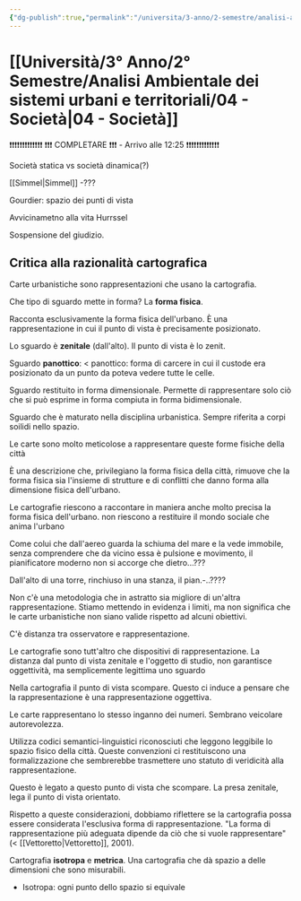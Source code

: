 ```yaml
---
{"dg-publish":true,"permalink":"/universita/3-anno/2-semestre/analisi-ambientale-dei-sistemi-urbani-e-territoriali/04-societa/"}
---
```


# [[Università/3° Anno/2° Semestre/Analisi Ambientale dei sistemi urbani e territoriali/04 - Società\|04 - Società]]

❗❗❗❗❗❗❗❗❗❗❗❗❗
❗❗❗ COMPLETARE ❗❗❗ - Arrivo alle 12:25
❗❗❗❗❗❗❗❗❗❗❗❗❗

Società statica vs società dinamica(?)

[[Simmel\|Simmel]] -???

Gourdier: spazio dei punti di vista

Avvicinametno alla vita Hurrssel

Sospensione del giudizio.


## Critica alla razionalità cartografica


Carte urbanistiche sono rappresentazioni che usano la cartografia.

Che tipo di sguardo mette in forma? La **forma fisica**.

Racconta esclusivamente la forma fisica dell'urbano. È una rappresentazione in cui il punto di vista è precisamente posizionato. 

Lo sguardo è **zenitale** (dall'alto). Il punto di vista è lo zenit.

Sguardo **panottico**: < panottico: forma di carcere in cui il custode era posizionato da un punto da poteva vedere tutte le celle.

Sguardo restituito in forma dimensionale. Permette di rappresentare solo ciò che si può esprime in forma compiuta in forma bidimensionale.

Sguardo che è maturato nella disciplina urbanistica. Sempre riferita a corpi soilidi nello spazio.

Le carte sono molto meticolose a rappresentare queste forme fisiche della città

È una descrizione che, privilegiano la forma fisica della città, rimuove che la forma fisica sia l'insieme di strutture e di conflitti che danno forma alla dimensione fisica dell'urbano.

Le cartografie riescono a raccontare in maniera anche molto precisa la forma fisica dell'urbano. non riescono a restituire il mondo sociale che anima l'urbano


Come colui che dall'aereo guarda la schiuma del mare e la vede immobile, senza comprendere che da vicino essa è pulsione e movimento, il pianificatore moderno non si accorge che dietro...???

Dall'alto di una torre, rinchiuso in una stanza, il pian.-..????

Non c'è una metodologia che in astratto sia migliore di un'altra rappresentazione. Stiamo mettendo in evidenza i limiti, ma non significa che le carte urbanistiche non siano valide rispetto ad alcuni obiettivi.

C'è distanza tra osservatore e rappresentazione. 


Le cartografie sono tutt'altro che dispositivi di rappresentazione. La distanza dal punto di vista zenitale e l'oggetto di studio, non garantisce oggettività, ma semplicemente legittima uno sguardo

Nella cartografia il punto di vista scompare. Questo ci induce a pensare che la rappresentazione è una rappresentazione oggettiva. 

Le carte rappresentano lo stesso inganno dei numeri. Sembrano veicolare autorevolezza.

Utilizza codici semantici-linguistici riconosciuti che leggono leggibile lo spazio fisico della città. Queste convenzioni ci restituiscono una formalizzazione che sembrerebbe trasmettere uno statuto di veridicità alla rappresentazione. 

Questo è legato a questo punto di vista che scompare. La presa zenitale, lega il punto di vista orientato.



Rispetto a queste considerazioni, dobbiamo riflettere se la cartografia possa essere considerata l'esclusiva forma di rappresentazione. 
"La forma di rappresentazione più adeguata dipende da ciò che si vuole rappresentare" (< [[Vettoretto\|Vettoretto]], 2001).

Cartografia **isotropa** e **metrica**. Una cartografia che dà spazio a delle dimensioni che sono misurabili. 
- Isotropa: ogni punto dello spazio si equivale










